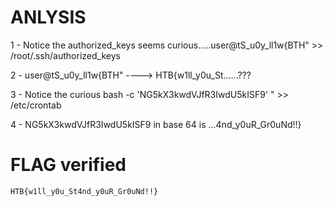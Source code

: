 
# ANLYSIS

1 - Notice the authorized_keys seems curious.....user@tS_u0y_ll1w{BTH" >> /root/.ssh/authorized_keys

2 - user@tS_u0y_ll1w{BTH"  ----> HTB{w1ll_y0u_St......???

3 - Notice the  curious  bash -c 'NG5kX3kwdVJfR3IwdU5kISF9' " >> /etc/crontab

4 - NG5kX3kwdVJfR3IwdU5kISF9 in base 64 is ...4nd_y0uR_Gr0uNd!!}


# FLAG verified

```
HTB{w1ll_y0u_St4nd_y0uR_Gr0uNd!!}

```